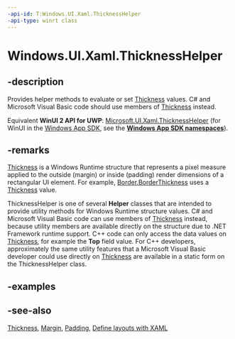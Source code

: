 ```yaml
---
-api-id: T:Windows.UI.Xaml.ThicknessHelper
-api-type: winrt class
---
```


<!-- Class syntax.
public class ThicknessHelper : Windows.UI.Xaml.IThicknessHelper
-->

# Windows.UI.Xaml.ThicknessHelper

## -description
Provides helper methods to evaluate or set [Thickness](thickness.md) values. C# and Microsoft Visual Basic code should use members of [Thickness](thickness.md) instead.

Equivalent **WinUI 2 API for UWP**: [Microsoft.UI.Xaml.ThicknessHelper](/windows/winui/api/microsoft.ui.xaml.thicknesshelper) (for WinUI in the [Windows App SDK](/windows/apps/windows-app-sdk/), see the **[Windows App SDK namespaces](/windows/windows-app-sdk/api/winrt/)**).

## -remarks
[Thickness](thickness.md) is a Windows Runtime structure that represents a pixel measure applied to the outside (margin) or inside (padding) render dimensions of a rectangular UI element. For example, [Border.BorderThickness](../windows.ui.xaml.controls/border_borderthickness.md) uses a [Thickness](thickness.md) value.

ThicknessHelper is one of several **Helper** classes that are intended to provide utility methods for Windows Runtime structure values. C# and Microsoft Visual Basic code can use members of [Thickness](thickness.md) instead, because utility members are available directly on the structure due to .NET Framework runtime support. C++ code can only access the data values on [Thickness](thickness.md), for example the **Top** field value. For C++ developers, approximately the same utility features that a Microsoft Visual Basic developer could use directly on [Thickness](thickness.md) are available in a static form on the ThicknessHelper class.

## -examples

## -see-also
[Thickness](thickness.md), [Margin](frameworkelement_margin.md), [Padding](../windows.ui.xaml.controls/control_padding.md), [Define layouts with XAML](/windows/uwp/layout/layouts-with-xaml)
